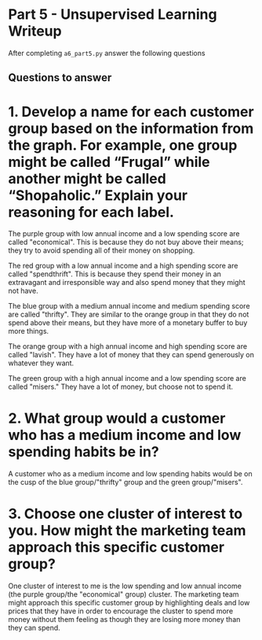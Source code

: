 # Part 5 - Unsupervised Learning Writeup

After completing `a6_part5.py` answer the following questions

## Questions to answer

# 1. Develop a name for each customer group based on the information from the graph. For example, one group might be called “Frugal” while another might be called “Shopaholic.” Explain your reasoning for each label.
The purple group with low annual income and a low spending score are called "economical". This is because they do not buy above their means; they try to avoid spending all of their money on shopping.

The red group with a low annual income and a high spending score are called "spendthrift". This is because they spend their money in an extravagant and irresponsible way and also spend money that they might not have. 

The blue group with a medium annual income and medium spending score are called "thrifty". They are similar to the orange group in that they do not spend above their means, but they have more of a monetary buffer to buy more things.

The orange group with a high annual income and high spending score are called "lavish". They have a lot of money that they can spend generously on whatever they want. 

The green group with a high annual income and a low spending score are called "misers." They have a lot of money, but choose not to spend it. 

# 2. What group would a customer who has a medium income and low spending habits be in?
A customer who as a medium income and low spending habits would be on the cusp of the blue group/"thrifty" group and the green group/"misers". 

# 3. Choose one cluster of interest to you. How might the marketing team approach this specific customer group?
One cluster of interest to me is the low spending and low annual income (the purple group/the "economical" group) cluster. The marketing team might approach this specific customer group by highlighting deals and low prices that they have in order to encourage the cluster to spend more money without them feeling as though they are losing more money than they can spend. 

